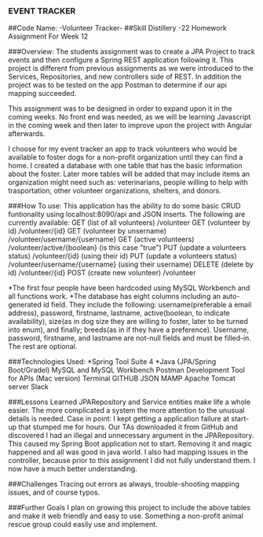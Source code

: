 ### EVENT TRACKER
##Code Name: -Volunteer Tracker-
##Skill Distillery -22 Homework Assignment For Week 12

###Overview:
The students assignment was to create a JPA Project to track events and then configure a Spring REST application following it.  This project is different from previous assignments as we were introduced to the Services, Repositories, and new controllers side of REST.  In addition the project was to be tested on the app Postman to determine if our api mapping succeeded.

This assignment was to be designed in order to expand upon it in the coming weeks.  No front end was needed, as we will be learning Javascript in the coming week and then later to improve upon the project with Angular afterwards.

I choose for my event tracker an app to track volunteers who would be available to foster dogs for a non-profit organization until they can find a home.
I created a database with one table that has the basic information about the foster.  Later more tables will be added that may include items an organization might need such as:  veterinarians, people willing to help with trasportation, other volunteer organizations, shelters, and donors.

###How To use:
This application has the ability to do some basic CRUD funtionality using localhost:8090/api and JSON inserts.  The following are currently available:
GET (list of all volunteers)      /volunteer
GET (volunteer by id)             /volunteer/{id}
GET (volunteer by unsername)      /volunteer/username/{username}
GET (active volunteers)           /volunteer/active/{boolean}  (is this case "true")
PUT (update a volunteers status)  /volunteer/{id}   (using their id)
PUT (update a volunteers status)  /volunteer/username/{username}   (using their username)
DELETE (delete by id)             /volunteer/{id}
POST (create new volunteer)       /volunteer

*The first four people have been hardcoded using MySQL Workbench and all functions work.
*The database has eight columns including an auto-generated id field.  They include the following: username(preferable a email address), password, firstname, lastname, active(boolean, to indicate availability), size(as in dog size they are willing to foster, later to be turned into enum), and finally; breeds(as in if they have a preference). Username, password, firstname, and lastname are not-null fields and must be filled-in. The rest are optional.  

###Technologies Used:
*Spring Tool Suite 4
*Java (JPA/Spring Boot/Gradel)
MySQL and MySQL Workbench
Postman Development Tool for APIs (Mac version)
Terminal
GITHUB
JSON
MAMP
Apache Tomcat server
Slack

###Lessons Learned
JPARepository and Service entities make life a whole easier.
The more complicated a system the more attention to the unusual details is needed.  Case in point: I kept getting a application failure at start-up that stumped me for hours.  Our TAs downloaded it from GitHub and discovered I had an illegal and unnecessary argument in the JPARepository.  This caused my Spring Boot application not to start.  Removing it and magic happened and all was good in java world.
I also had mapping issues in the controller, because prior to this assignment I did not fully understand them.  I now have a much better understanding.

###Challenges
Tracing out errors as always, trouble-shooting mapping issues, and of course typos.

###Further Goals
I plan on growing this project to include the above tables and make it web friendly and easy to use.  Something a non-profit animal rescue group could easily use and implement.

